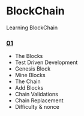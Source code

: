 # BlockChain
Learning BlockChain

### [01](../main/01)
- The Blocks
- Test Driven Development
- Genesis Block
- Mine Blocks
- The Chain
- Add Blocks
- Chain Validations
- Chain Replacement
- Difficulty & nonce
